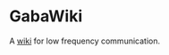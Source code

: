 GabaWiki
========

A [wiki](https://gabarro.github.io/gabawiki/wiki/MainPage) for low frequency communication.
